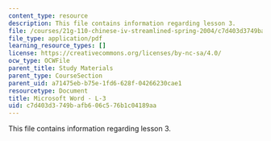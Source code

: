 ```yaml
---
content_type: resource
description: This file contains information regarding lesson 3.
file: /courses/21g-110-chinese-iv-streamlined-spring-2004/c7d403d3749bafb606c576b1c04189aa_MIT21G_110S04_L3.pdf
file_type: application/pdf
learning_resource_types: []
license: https://creativecommons.org/licenses/by-nc-sa/4.0/
ocw_type: OCWFile
parent_title: Study Materials
parent_type: CourseSection
parent_uid: a71475eb-b75e-1fd6-628f-04266230cae1
resourcetype: Document
title: Microsoft Word - L-3
uid: c7d403d3-749b-afb6-06c5-76b1c04189aa
---
```

This file contains information regarding lesson 3.